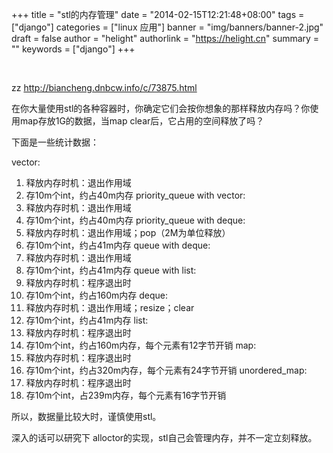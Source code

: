 +++
title = "stl的内存管理"
date = "2014-02-15T12:21:48+08:00"
tags = ["django"]
categories = ["linux 应用"]
banner = "img/banners/banner-2.jpg"
draft = false
author = "helight"
authorlink = "https://helight.cn"
summary = ""
keywords = ["django"]
+++

&nbsp;
<div>

zz <a href="http://biancheng.dnbcw.info/c/73875.html">http://biancheng.dnbcw.info/c/73875.html</a>

在你大量使用stl的各种容器时，你确定它们会按你想象的那样释放内存吗？你使用map存放1G的数据，当map clear后，它占用的空间释放了吗？

下面是一些统计数据：

vector:
1. 释放内存时机：退出作用域
2. 存10m个int，约占40m内存
priority_queue with vector:
1. 释放内存时机：退出作用域
2. 存10m个int，约占40m内存
priority_queue with deque:
1. 释放内存时机：退出作用域；pop（2M为单位释放）
2. 存10m个int，约占41m内存
queue with deque:
1. 释放内存时机：退出作用域
2. 存10m个int，约占41m内存
queue with list:
1. 释放内存时机：程序退出时
2. 存10m个int，约占160m内存
deque:
1. 释放内存时机：退出作用域；resize；clear
2. 存10m个int，约占41m内存
list:
1. 释放内存时机：程序退出时
2. 存10m个int，约占160m内存，每个元素有12字节开销
map:
1. 释放内存时机：程序退出时
2. 存10m个int，约占320m内存，每个元素有24字节开销
unordered_map:
1. 释放内存时机：程序退出时
2. 存10m个int，占239m内存，每个元素有16字节开销

所以，数据量比较大时，谨慎使用stl。

深入的话可以研究下 alloctor的实现，stl自己会管理内存，并不一定立刻释放。

</div>